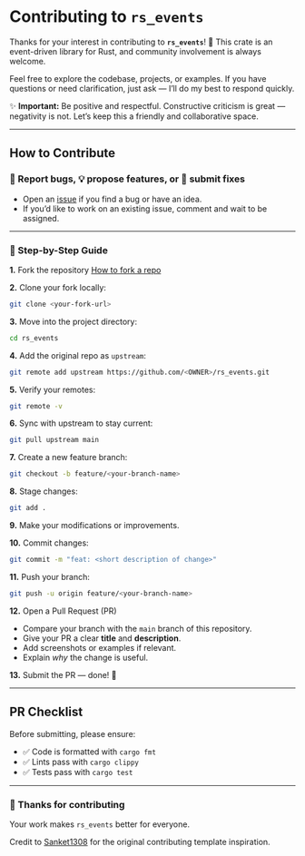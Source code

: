 # Contributing to `rs_events`

Thanks for your interest in contributing to **`rs_events`**! 🎉
This crate is an event-driven library for Rust, and community involvement is always welcome.

Feel free to explore the codebase, projects, or examples. If you have questions or need clarification, just ask — I’ll do my best to respond quickly.

✨ **Important:** Be positive and respectful. Constructive criticism is great — negativity is not. Let’s keep this a friendly and collaborative space.

---

## How to Contribute

### 🐞 Report bugs, 💡 propose features, or 🔧 submit fixes

* Open an [issue](../../issues) if you find a bug or have an idea.
* If you’d like to work on an existing issue, comment and wait to be assigned.

---

### 📌 Step-by-Step Guide

**1.** Fork the repository
[How to fork a repo](https://docs.github.com/en/get-started/quickstart/fork-a-repo)

**2.** Clone your fork locally:

```sh
git clone <your-fork-url>
```

**3.** Move into the project directory:

```sh
cd rs_events
```

**4.** Add the original repo as `upstream`:

```sh
git remote add upstream https://github.com/<OWNER>/rs_events.git
```

**5.** Verify your remotes:

```sh
git remote -v
```

**6.** Sync with upstream to stay current:

```sh
git pull upstream main
```

**7.** Create a new feature branch:

```sh
git checkout -b feature/<your-branch-name>
```

**8.** Stage changes:

```sh
git add .
```

**9.** Make your modifications or improvements.

**10.** Commit changes:

```sh
git commit -m "feat: <short description of change>"
```

**11.** Push your branch:

```sh
git push -u origin feature/<your-branch-name>
```

**12.** Open a Pull Request (PR)

* Compare your branch with the `main` branch of this repository.
* Give your PR a clear **title** and **description**.
* Add screenshots or examples if relevant.
* Explain *why* the change is useful.

**13.** Submit the PR — done! 🚀

---

## PR Checklist

Before submitting, please ensure:

* ✅ Code is formatted with `cargo fmt`
* ✅ Lints pass with `cargo clippy`
* ✅ Tests pass with `cargo test`

---

### 🙏 Thanks for contributing

Your work makes `rs_events` better for everyone.

Credit to [Sanket1308](https://github.com/Sanket1308) for the original contributing template inspiration.
